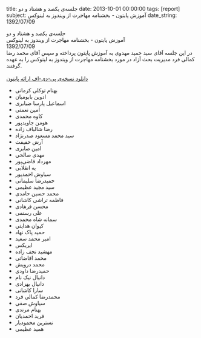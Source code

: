 title: جلسه‌ی یکصد و هشتاد و دو
date: 2013-10-01 00:00:00
tags: [report]
subject: آموزش  پایتون - بخشنامه مهاجرت از ویندوز به لینوکس
date_string: 1392/07/09


<div class="title">
جلسه‌ی یکصد و هشتاد و دو
</div>

<div class="subject">
آموزش  پایتون - بخشنامه مهاجرت از ویندوز به لینوکس
</div>

<div class="date">
1392/07/09
</div>

<div class="body">
در این جلسه آقای سید حمید مهدوی به آموزش پایتون پرداخته و سپس آقای محمد رضا کمالی فرد مدیریت بحث آزاد در مورد بخشنامه مهاجرت از ویندوز به لینوکس را به عهده گرفتند.<br><br>
<a href="/presentations/92_07_09_python.pdf" class="attachment">دانلود نسخه‌ی پی-دی-اف ارائه پایتون</a>

<br />
<ul class="members bullet">
<li>بهنام توکلی کرمانی</li>
<li>ادوین بابومیان</li>
<li>اسماعیل پارسا ضیابری</li>
<li>امین نعمتی</li>
<li>کاوه محمدی</li>
<li>هومن جاویدپور</li>
<li>رضا شالباف زاده</li>
<li>سید محمد مسعود صدرنژاد</li>
<li>آرش حقیقت</li>
<li>امین صابری</li>
<li>مهدی صالحی</li>
<li>مهرداد قاضی‌پور</li>
<li>یه انقلابی</li>
<li>سیاوش احمدپور</li>
<li>حمیدرضا سلیمانی</li>
<li>سید مجید عظیمی</li>
<li>محمد حسین حامدی</li>
<li>فاظمه تراشی کاشانی</li>
<li>محسن فرهادی</li>
<li>علی رستمی</li>
<li>سمانه شاه محمدی</li>
<li>کیوان هدایتی</li>
<li>حمید پاک نهاد</li>
<li>امیر محمد سعید</li>
<li>ایریکس</li>
<li>مهشید نجف زاده</li>
<li>محمد افاضاتی</li>
<li>محمد درویش</li>
<li>حمیدرضا داودی</li>
<li>دانیال نیک نام</li>
<li>دانیال بهزادی</li>
<li>سارا کاشانی</li>
<li>محمدرضا کمالی فرد</li>
<li>سیاوش صفی</li>
<li>بهنام مرندی</li>
<li>فرید احمدیان</li>
<li>نسترین محمودیار</li>
<li>همید عظیمی</li>
</ul>
</div>
